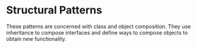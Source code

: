 # Structural Patterns
These patterns are concerned with class and object composition. They use inheritance to compose interfaces and define
 ways to compose objects to obtain new functionality.

